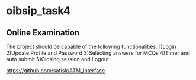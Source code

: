 # oibsip_task4
## Online Examination
The project should be capable of the following functionalities.
1)Login
2)Update Profile and Password
3)Selecting answers for MCQs
4)Timer and auto submit
5)Closing session and Logout

https://github.com/safisk/ATM_Interface
